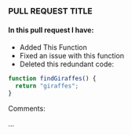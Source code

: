 ### PULL REQUEST TITLE

#### In this pull request I have:

- Added This Function
- Fixed an issue with this function
- Deleted this redundant code:
```javascript
function findGiraffes() {
  return "giraffes";
}
```

Comments:

...
